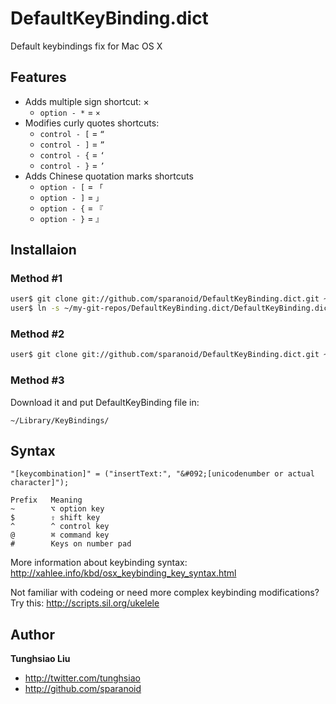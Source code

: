 # DefaultKeyBinding.dict

Default keybindings fix for Mac OS X

## Features

* Adds multiple sign shortcut: ×
	* `option - *`  = `×`
* Modifies curly quotes shortcuts:
	* `control - [` = `“`
	* `control - ]` = `”`
	* `control - {` = `‘`
	* `control - }` = `’`
* Adds Chinese quotation marks shortcuts
	* `option - [` = `「`
	* `option - ]` = `」`
	* `option - {` = `『`
	* `option - }` = `』`

## Installaion

### Method #1

```bash
user$ git clone git://github.com/sparanoid/DefaultKeyBinding.dict.git ~/my-git-repos/DefaultKeyBinding.dict
user$ ln -s ~/my-git-repos/DefaultKeyBinding.dict/DefaultKeyBinding.dict ~/Library/Keybindings/DefaultKeyBinding.dict
```

### Method #2

```bash
user$ git clone git://github.com/sparanoid/DefaultKeyBinding.dict.git ~/Library/Keybindings/
````

### Method #3
Download it and put DefaultKeyBinding file in:

	~/Library/KeyBindings/

## Syntax

`"[keycombination]" = ("insertText:", "&#092;[unicodenumber or actual character]");`

	Prefix   Meaning
	~        ⌥ option key
	$        ⇧ shift key
	^        ^ control key
	@        ⌘ command key
	#        Keys on number pad

More information about keybinding syntax:
http://xahlee.info/kbd/osx_keybinding_key_syntax.html


Not familiar with codeing or need more complex keybinding modifications? Try this:
http://scripts.sil.org/ukelele

## Author

**Tunghsiao Liu**

+ http://twitter.com/tunghsiao
+ http://github.com/sparanoid
